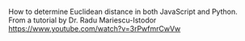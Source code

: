 How to determine Euclidean distance in both JavaScript and Python.  
From a tutorial by Dr. Radu Mariescu-Istodor  
https://www.youtube.com/watch?v=3rPwfmrCwVw
